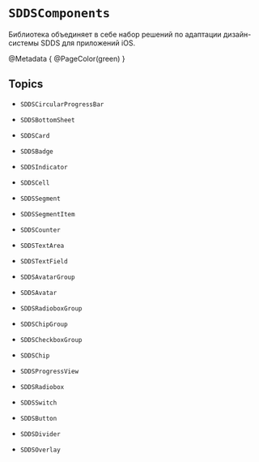 # ``SDDSComponents``

Библиотека объединяет в себе набор решений по адаптации дизайн-системы SDDS для приложений iOS.

@Metadata {
    @PageColor(green)
}

## Topics

- ``SDDSCircularProgressBar``

- ``SDDSBottomSheet``

- ``SDDSCard``

- ``SDDSBadge``

- ``SDDSIndicator``

- ``SDDSCell``

- ``SDDSSegment``

- ``SDDSSegmentItem``

- ``SDDSCounter``

- ``SDDSTextArea``

- ``SDDSTextField``

- ``SDDSAvatarGroup``

- ``SDDSAvatar``

- ``SDDSRadioboxGroup``

- ``SDDSChipGroup``

- ``SDDSCheckboxGroup``

- ``SDDSChip``

- ``SDDSProgressView``

- ``SDDSRadiobox``

- ``SDDSSwitch``

- ``SDDSButton``

- ``SDDSDivider``

- ``SDDSOverlay``
